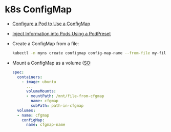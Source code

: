 # k8s ConfigMap

* [Configure a Pod to Use a ConfigMap](https://kubernetes.io/docs/tasks/configure-pod-container/configure-pod-configmap/)

* [Inject Information into Pods Using a PodPreset](https://kubernetes.io/docs/tasks/inject-data-application/podpreset/)

* Create a ConfigMap from a file:

    ```bash
    kubectl -n myns create configmap config-map-name --from-file my-file
    ```
    
* Mount a ConfigMap as a volume ([SO](https://stackoverflow.com/a/39479928/125246):

    ```yaml
    spec:
      containers:
        - image: ubuntu
          ...
          volumeMounts:
          - mountPath: /mnt/file-from-cfgmap
            name: cfgmap
            subPath: path-in-cfgmap
      volumes:
      - name: cfgmap
        configMap:
          name: cfgmap-name      
    ```